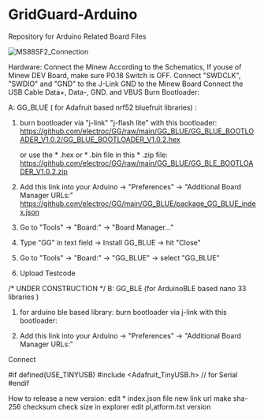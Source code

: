 # GridGuard-Arduino
Repository for Arduino Related Board Files

![MS88SF2_Connection](https://user-images.githubusercontent.com/5615745/166158934-ee59da17-a70f-4897-83b6-04f91b2ad024.JPG)

Hardware:
Connect the Minew According to the Schematics, If youse of Minew DEV Board, make sure P0.18 Switch is OFF.
Connect "SWDCLK", "SWDIO" and "GND" to the J-Link GND to the Minew Board
Connect the USB Cable Data+, Data-, GND. and VBUS
Burn Bootloader:

 A: GG_BLUE ( for Adafruit based nrf52 bluefruit libraries) :
 
 
  1. burn bootloader via "j-link" "j-flash lite" with this bootloader:
     https://github.com/electroc/GG/raw/main/GG_BLUE/GG_BLUE_BOOTLOADER_V1.0.2/GG_BLUE_BOOTLOADER_V1.0.2.hex
  
     or use the * .hex or * .bin file in this * .zip file:
     https://github.com/electroc/GG/raw/main/GG_BLUE/GG_BLE_BOOTLOADER_V1.0.2.zip
  

  2. Add this link into your Arduino -> "Preferences" -> "Additional Board Manager URLs:"
     https://github.com/electroc/GG/main/GG_BLUE/package_GG_BLUE_index.json

  3. Go to "Tools" -> "Board:" -> "Board Manager..."
  4. Type "GG" in text field -> Install GG_BLUE -> hit "Close"
  5. Go to "Tools" -> "Board:" -> "GG_BLUE" -> select "GG_BLUE"
  6. Upload Testcode
    






/* UNDER CONSTRUCTION */
B: GG_BLE (for ArduinoBLE based nano 33 libraries )

1. for arduino ble based library:
    burn bootloader via j-link with this bootloader:


2. Add this link into your Arduino -> "Preferences" -> "Additional Board Manager URLs:"







Connect

#if defined(USE_TINYUSB)
#include <Adafruit_TinyUSB.h> // for Serial
#endif



How to release a new version:
edit * index.json file
new link url
make sha-256 checksum
check size in explorer
edit pl,atform.txt version
